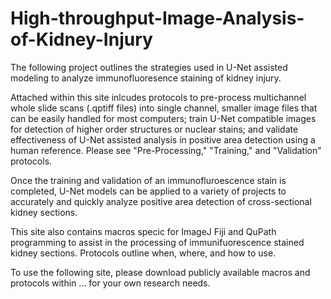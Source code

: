 # High-throughput-Image-Analysis-of-Kidney-Injury

The following project outlines the strategies used in U-Net assisted modeling to analyze immunofluoresence staining of kidney injury. 

Attached within this site inlcudes protocols to pre-process multichannel whole slide scans (.qptiff files) into single channel, smaller image files that can be easily handled for most computers; train U-Net compatible images for detection of higher order structures or nuclear stains; and validate effectiveness of U-Net assisted analysis in positive area detection using a human reference. Please see "Pre-Processing," "Training," and "Validation" protocols. 

Once the training and validation of an immunofluroescence stain is completed, U-Net models can be applied to a variety of projects to accurately and quickly analyze positive area detection of cross-sectional kidney sections. 

This site also contains macros specic for ImageJ Fiji and QuPath programming to assist in the processing of immunifuorescence stained kidney sections. Protocols outline when, where, and how to use. 

To use the following site, please download publicly available macros and protocols within ... for your own research needs. 
